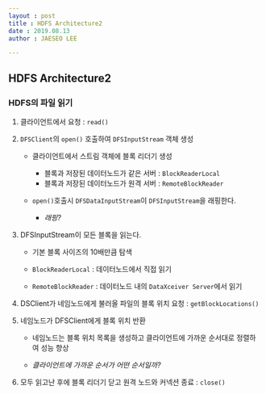 ```yaml
---
layout : post
title : HDFS Architecture2
date : 2019.08.13
author : JAESEO LEE

---
```


## HDFS Architecture2

### HDFS의 파일 읽기

1. 클라이언트에서 요청 : `read()`

2. `DFSClient`의 `open()` 호출하여 `DFSInputStream` 객체 생성

   - 클라이언트에서 스트림 객체에 블록 리더기 생성
     - 블록과 저장된 데이터노드가 같은 서버 : `BlockReaderLocal`
     - 블록과 저장된 데이터노드가 원격 서버 : `RemoteBlockReader`

   - `open()`호출시 `DFSDataInputStream`이 `DFSInputStream`을 래핑한다.
     - *래핑?*

3. DFSInputStream이 모든 블록을 읽는다.

   - 기본 블록 사이즈의 10배만큼 탐색

   - `BlockReaderLocal` : 데이터노드에서 직접 읽기
   - `RemoteBlockReader` : 데이터노드 내의 `DataXceiver Server`에서 읽기

4. DSClient가 네임노드에게 불러올 파일의 블록 위치 요청 : `getBlockLocations()`

5. 네임노드가 DFSClient에게 블록 위치 반환
   - 네임노드는 블록 위치 목록을 생성하고 클라이언트에 가까운 순서대로 정렬하여 성능 향상

   - *클라이언트에 가까운 순서가 어떤 순서일까?*

6. 모두 읽고난 후에 블록 리더기 닫고 원격 노드와 커넥션 종료 : `close()`

